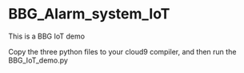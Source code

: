 # BBG_Alarm_system_IoT
This is a BBG IoT demo 

Copy the three python files to your cloud9 compiler, and then run the BBG_IoT_demo.py
